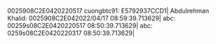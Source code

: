 0025908C2E0420220517
cuongbtc91: E5792937CCD1|
Abdulrehman Khalid: 0025908C2E042022/04/17 08:59:39.713629|
abc: 00259s08C2E0420220517 08:50:39.713629|
abc: 0259s08C2E0420220317 08:50:39.713629|
